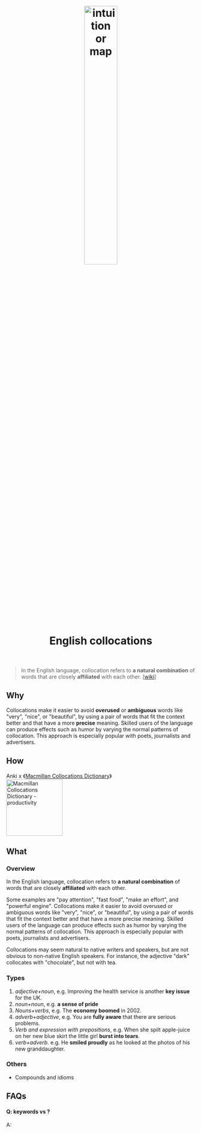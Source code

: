 <h1 align="center">
<br>
	<a href="https://www.wikiwand.com/en/English_collocations#/overview">
  <img src="https://i.imgur.com/XJDcmIT.png" alt="intuition or map" width=42%">
  </a>
  <br><br>
English collocations 
  <br><br>
</h1>

> In the English language, collocation refers to **a natural combination** of words that are closely **affiliated** with each other. [[wiki](https://www.wikiwand.com/en/English_collocations#/overview)]

## Why 

Collocations make it easier to avoid **overused** or **ambiguous** words like "very", "nice", or "beautiful", by using a pair of words that fit the context better and that have a more **precise** meaning. Skilled users of the language can produce effects such as humor by varying the normal patterns of collocation. This approach is especially popular with poets, journalists and advertisers.

## How

Anki x 《[Macmillan Collocations Dictionary](http://www.macmillandictionaries.com/features/how-dictionaries-are-written/macmillan-collocations-dictionary/)》 <br> <img src="https://i.imgur.com/MsbNEgt.png" alt="Macmillan Collocations Dictionary - productivity" width="150"/>  

## What 

### Overview

In the English language, collocation refers to **a natural combination** of words that are closely **affiliated** with each other. 

Some examples are "pay attention", "fast food", "make an effort", and "powerful engine". Collocations make it easier to avoid overused or ambiguous words like "very", "nice", or "beautiful", by using a pair of words that fit the context better and that have a more precise meaning. Skilled users of the language can produce effects such as humor by varying the normal patterns of collocation. This approach is especially popular with poets, journalists and advertisers.

Collocations may seem natural to native writers and speakers, but are not obvious to non-native English speakers. For instance, the adjective "dark" collocates with "chocolate", but not with tea.

### Types

1. *adjective+noun*, e.g. Improving the health service is another **key issue** for the UK.
1. *noun+noun*, e.g. **a sense of pride**
1. *Nouns+verbs*, e.g. The **economy boomed** in 2002.
1. *adverb+adjective*, e.g. You are **fully aware** that there are serious problems.
1. *Verb and expression with prepositions*, e.g. When she spilt apple-juice on her new blue skirt the little girl **burst into tears**.
1. *verb+adverb*. e.g. He **smiled proudly** as he looked at the photos of his new granddaughter.


### Others

* Compounds and idioms

## FAQs

#### Q: keywords vs ?

A: 


